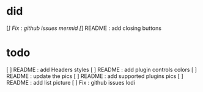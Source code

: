 # did

[*] Fix : github issues mermid
[*] README : add closing buttons

# todo

[ ] README : add Headers styles
[ ] README : add plugin controls colors
[ ] README : update the pics
[ ] README : add supported plugins pics
[ ] README : add list picture
[ ] Fix : github issues lodi
